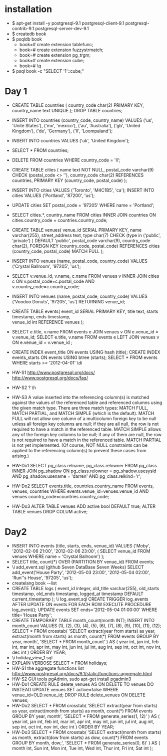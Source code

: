 # installation #
* $ apt-get install -y postgresql-9.1 postgresql-client-9.1 postgresql-contrib-9.1 postgresql-server-dev-9.1 
* $ createdb book
* $ psqldb book
    * book=# create extension tablefunc;
    * book=# create extension fuzzystrmatch;
    * book=# create extension pg_trgm;
    * book=# create extension cube;
    * book=# \q
* $ psql book -c "SELECT '1'::cube;"

# Day 1 #
* CREATE TABLE countries (
    country_code char(2) PRIMARY KEY,
    country_name text    UNIQUE 
  );
  DROP TABLE countries;
* INSERT INTO countries (country_code, country_name)
  VALUES      ('us', 'Unite States'), ('mx', 'mexico'), ('au', 'Australia'), ('gb', 'United Kingdom'), ('de', 'Germany'), ('ll', 'Loompaland');
* INSERT INTO countries
  VALUES ('uk', 'United Kingdom');
* SELECT *
  FROM countries;
* DELETE FROM countries
  WHERE country_code = 'll';
* CREATE TABLE cities (
    name text NOT NULL,
    postal_code varchar(9) CHECK (postal_code <> ''),
    country_code char(2)   REFERENCES countries,
    PRIMARY KEY (country_code, postal_code)
    );
* INSERT INTO cities 
  VALUES ('Toronto', 'M4C1B5', 'ca');
  INSERT INTO cities
  VALUES ('Portland', '87200', 'us');
* UPDATE cities
  SET postal_code = '97205'
  WHERE name = 'Portland';
* SELECT cities.\*, country_name
FROM cities INNER JOIN countries
ON   cities.country_code = countries.country_code;
* CREATE TABLE venues(
    venue_id SERIAL PRIMARY KEY,
    name     varchar(255),
    street_address text,
    type char(7) CHECK (type in ('public', 'private') ) DEFAULT 'public',
    postal_code varchar(9),
    country_code char(2),
    FOREIGN KEY (country_code, postal_code)
    REFERENCES cities (country_code, postal_code) MATCH FULL
    );
* INSERT INTO venues (name, postal_code, country_code)
  VALUES ('Crystal Ballroom', '97205', 'us');
* SELECT v.venue_id, v.name, c.name
  FROM venues v INNER JOIN cities c
  ON v.postal_code=c.postal_code AND v.country_code=c.country_code;
* INSERT INTO venues (name, postal_code, country_code)
  VALUES ('Voodoo Donuts', '97205', 'us') 
  RETURNING venue_id;
* CREATE TABLE events(
    event_id SERIAL PRIMARY KEY,
    title text,
    starts timestamp,
    ends timestamp,                                                      
    venue_id int REFERENCE venues 
    );

* SELECT e.title, v.name
  FROM events e JOIN venues v
  ON   e.venue_id = v.venue_id;
  SELECT e.title, v.name
  FROM events e LEFT JOIN venues v
  ON   e.venue_id = v.venue_id
  ;
* CREATE INDEX event_title
  ON events 
  USING hash (title);
  CREATE INDEX events_starts
  ON events 
  USING btree (starts);
  SELECT *
  FROM   events
  WHERE starts >= '2012-04-01'
  \di
* HW-S1
  http://www.postgresql.org/docs/
  http://www.postgresql.org/docs/faq/
* HW-S2
  \?
  \h
* HW-S3
A value inserted into the referencing column(s) is matched against the values of the referenced table and referenced columns using the given match type. There are three match types: MATCH FULL, MATCH PARTIAL, and MATCH SIMPLE (which is the default). 
MATCH FULL will not allow one column of a multicolumn foreign key to be null unless all foreign key columns are null; if they are all null, the row is not required to have a match in the referenced table. 
MATCH SIMPLE allows any of the foreign key columns to be null; if any of them are null, the row is not required to have a match in the referenced table. 
MATCH PARTIAL is not yet implemented. (Of course, NOT NULL constraints can be applied to the referencing column(s) to prevent these cases from arising.)
* HW-Do1
SELECT pg_class.relname, pg_class.relowner
FROM pg_class  INNER JOIN pg_shadow
ON pg_class.relowner = pg_shadow.usesysid AND pg_shadow.usename = 'darren' AND pg_class.relkind='r';
* HW-Do2
SELECT events.title, countries.country_name
FROM events, venues, countries
WHERE events.venue_id=venues.venue_id AND venues.country_code=countries.country_code;
* HW-Do3
ALTER TABLE venues
ADD active bool DEFAULT true;
ALTER TABLE venues
DROP COLUM active;

# Day2 #
* INSERT INTO events (title, starts, ends, venue_id)
  VALUES ('Moby', '2012-02-06 21:00', '2012-02-06 23:00', (
        SELECT venue_id
        FROM venues
        WHERE name = 'Crystal Ballroom')
      );
* SELECT title, count(\*) OVER (PARTITION BY venue_id) FROM events;
* \i add_event.sql  (github  Seven DataBase Seven Weeks)
  SELECT add_event('House Party', '2012-05-03 23:00', '2012-05-04 02:00', 'Run''s House', '97205', 'us');
* createlang book --list 
* CREATE TABLE logs (
    event_id integer,
    old_title varchar(255),
    old_starts timestamp,
    old_ends   timestamp,
    logged_at timestamp DEFAULT current_timestamp
    );
  \i log_event.sql
  CREATE TRIGGER log_events
  AFTER UPDATE ON events
  FOR EACH ROW EXECUTE PROCEDURE log_event();
  UPDATE events 
  SET ends='2012-05-04 01:00:00'
  WHERE title='House Party';
* CREATE TEMPORARY TABLE month_count(month INT);
  INSERT INTO month_count VALUES (1), (2), (3), (4), (5), (6), (7), (8), (9), (10), (11), (12);
  SELECT * FROM crosstab(
      'SELECT extract(year from starts) as year,
      extract(month from starts) as month, count(*)
      FROM events
      GROUP BY year, month',
      'SELECT * FROM month_count'
      ) AS (
        year int,
        jan int, feb int, mar int, apr int, may int, jun int,
        jul int, aug int, sep int, oct int, nov int, dec int
        ) ORDER BY YEAR;
* \i holiday_view_1.sql
* EXPLAIN VERBOSE
    SELECT * 
    FROM holidays;
* HW-S1 the aggregate functions list
  http://www.postgresql.org/docs/9.1/static/functions-aggregate.html
* HW-S2 GUI tools
  pgAdmin, sudo apt-get install pgadmin3 
* HW-Do1
CREATE RULE delete_venues AS ON DELETE TO venues DO INSTEAD
UPDATE venues
SET active=false
WHERE venue_id=OLD.venue_id;
DROP RULE delete_venues ON DELETE venues;
* HW-Do2
SELECT * FROM crosstab(
    'SELECT extract(year from starts) as year,
    extract(month from starts) as month, count(*)
    FROM events
    GROUP BY year, month',
    'SELECT * FROM generate_series(1, 12)'
    ) AS (
      year int,
      jan int, feb int, mar int, apr int, may int, jun int,
      jul int, aug int, sep int, oct int, nov int, dec int
      ) ORDER BY YEAR;
* HW-Do3
SELECT * FROM crosstab(
    'SELECT extract(month from starts) as month, extract(dow from starts) as dow, count(*)  FROM events GROUP BY month, dow;',
    'SELECT * FROM generate_series(0, 6)'
    ) AS (
      month int, Sun int, Mon int, Tue int, Wed int, Thur int, Fri int, Sat int
      );
